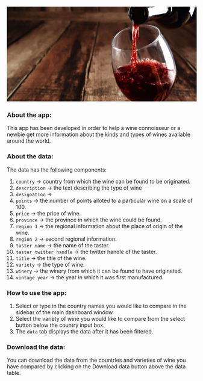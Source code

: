 ![](wine-image.jpg)

### About the app:

This app has been developed in order to help a wine connoisseur or a newbie get more information about the kinds and types of wines available around the world.

### About the data:

The data has the following components:

1. `country` -> country from which the wine can be found to be originated.
2. `description` -> the text describing the type of wine
3. `designation` -> 
4. `points` -> the number of points alloted to a particular wine on a scale of 100.
5. `price` -> the price of wine.
6. `province` -> the province in which the wine could be found.
7. `region 1` -> the regional information about the place of origin of the wine.
8. `region 2` -> second regional information.
9. `taster name` -> the name of the taster.
10. `taster twitter handle` -> the twitter handle of the taster.
11. `title` -> the title of the wine.
12. `variety` ->  the type of wine.
13. `winery` -> the winery from which it can be found to have originated.
14. `vintage year` -> the year in which it was first manufactured.


### How to use the app:

1. Select or type in the country names you would like to compare in the sidebar of the main dashboard window.
2. Select the variety of wine you would like to compare from the select button below the country input box.
3. The `data` tab displays the data after it has been filtered.

### Download the data:

You can download the data from the countries and varieties of wine you have compared by clicking on the Download data button above the data table.
